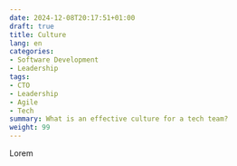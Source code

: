 ```yaml
---
date: 2024-12-08T20:17:51+01:00
draft: true
title: Culture
lang: en
categories:
- Software Development
- Leadership
tags:
- CTO
- Leadership
- Agile
- Tech
summary: What is an effective culture for a tech team?
weight: 99
---
```


Lorem
